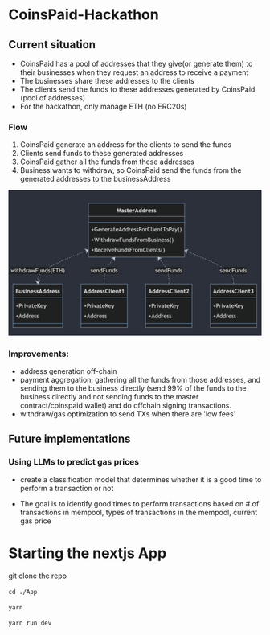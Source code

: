 # CoinsPaid-Hackathon

## Current situation

- CoinsPaid has a pool of addresses that they give(or generate them) to their businesses when they request an address to receive a payment
- The businesses share these addresses to the clients
- The clients send the funds to these addresses generated by CoinsPaid (pool of addresses)
- For the hackathon, only manage ETH (no ERC20s)

### Flow

1. CoinsPaid generate an address for the clients to send the funds
2. Clients send funds to these generated addresses
3. CoinsPaid gather all the funds from these addresses
4. Business wants to withdraw, so CoinsPaid send the funds from the generated addresses to the businessAddress

![alt text](image.png)

### Improvements:

- address generation off-chain
- payment aggregation: gathering all the funds from those addresses, and sending them to the business directly (send 99% of the funds to the business directly and not sending funds to the master contract/coinspaid wallet) and do offchain signing transactions.
- withdraw/gas optimization to send TXs when there are 'low fees'


## Future implementations

### Using LLMs to predict gas prices

- create a classification model that determines whether it is a good time to perform a transaction or not

- The goal is to identify good times to perform transactions based on # of transactions in mempool, types of transactions in the mempool, current gas price

# Starting the nextjs App

git clone the repo

`cd ./App`

 `yarn`

`yarn run dev`
